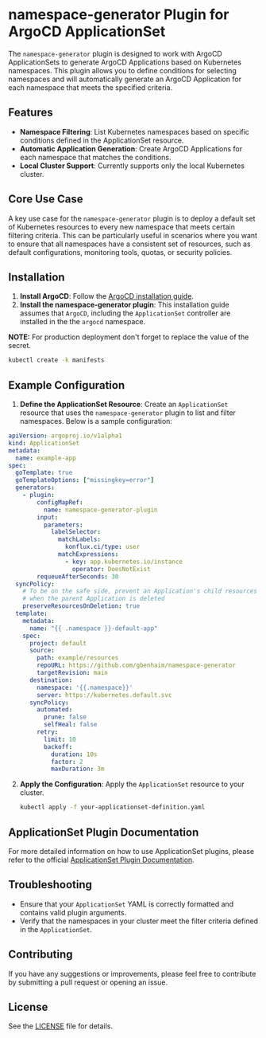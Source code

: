# namespace-generator Plugin for ArgoCD ApplicationSet

The `namespace-generator` plugin is designed to work with ArgoCD ApplicationSets to generate ArgoCD Applications based on Kubernetes namespaces. This plugin allows you to define conditions for selecting namespaces and will automatically generate an ArgoCD Application for each namespace that meets the specified criteria.

## Features

- **Namespace Filtering**: List Kubernetes namespaces based on specific conditions defined in the ApplicationSet resource.
- **Automatic Application Generation**: Create ArgoCD Applications for each namespace that matches the conditions.
- **Local Cluster Support**: Currently supports only the local Kubernetes cluster.

## Core Use Case

A key use case for the `namespace-generator` plugin is to deploy a default set of Kubernetes resources to every new namespace that meets certain filtering criteria. This can be particularly useful in scenarios where you want to ensure that all namespaces have a consistent set of resources, such as default configurations, monitoring tools, quotas, or security policies.

## Installation

1. **Install ArgoCD**: Follow the [ArgoCD installation guide](https://argo-cd.readthedocs.io/en/stable/getting_started/).
2. **Install the namespace-generator plugin**:
This installation guide assumes that `ArgoCD`, including the `ApplicationSet` controller are installed in the the `argocd` namespace.

**NOTE:** For production deployment don't
forget to replace the value of the secret.

```bash
kubectl create -k manifests
```

## Example Configuration

1. **Define the ApplicationSet Resource**: Create an `ApplicationSet` resource that uses the `namespace-generator` plugin to list and filter namespaces. Below is a sample configuration:

```yaml
apiVersion: argoproj.io/v1alpha1
kind: ApplicationSet
metadata:
  name: example-app
spec:
  goTemplate: true
  goTemplateOptions: ["missingkey=error"]
  generators:
    - plugin:
        configMapRef:
          name: namespace-generator-plugin
        input:
          parameters:
            labelSelector:
              matchLabels:
                konflux.ci/type: user
              matchExpressions:
                - key: app.kubernetes.io/instance
                  operator: DoesNotExist
        requeueAfterSeconds: 30
  syncPolicy:
    # To be on the safe side, prevent an Application's child resources from being deleted,
    # when the parent Application is deleted
    preserveResourcesOnDeletion: true
  template:
    metadata:
      name: "{{ .namespace }}-default-app"
    spec:
      project: default
      source:
        path: example/resources
        repoURL: https://github.com/gbenhaim/namespace-generator
        targetRevision: main
      destination:
        namespace: '{{.namespace}}'
        server: https://kubernetes.default.svc
      syncPolicy:
        automated:
          prune: false
          selfHeal: false
        retry:
          limit: 10
          backoff:
            duration: 10s
            factor: 2
            maxDuration: 3m

```

2. **Apply the Configuration**: Apply the `ApplicationSet` resource to your cluster.

    ```sh
    kubectl apply -f your-applicationset-definition.yaml
    ```

## ApplicationSet Plugin Documentation

For more detailed information on how to use ApplicationSet plugins, please refer to the official [ApplicationSet Plugin Documentation](https://argo-cd.readthedocs.io/en/stable/operator-manual/applicationset/Generators-Plugin/).

## Troubleshooting

- Ensure that your `ApplicationSet` YAML is correctly formatted and contains valid plugin arguments.
- Verify that the namespaces in your cluster meet the filter criteria defined in the `ApplicationSet`.

## Contributing

If you have any suggestions or improvements, please feel free to contribute by submitting a pull request or opening an issue.

## License

See the [LICENSE](LICENSE) file for details.
